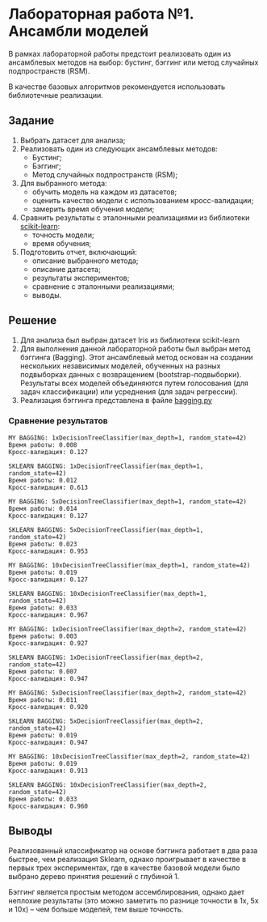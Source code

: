 # Лабораторная работа №1. Ансамбли моделей

В рамках лабораторной работы предстоит реализовать один из ансамблевых методов на выбор: бустинг, бэггинг или метод случайных подпространств (RSM).

В качестве базовых алгоритмов рекомендуется использовать библиотечные реализации.

## Задание

1. Выбрать датасет для анализа;
2. Реализовать один из следующих ансамблевых методов:
    * Бустинг;
    * Бэггинг;
    * Метод случайных подпространств (RSM);
3. Для выбранного метода:
    * обучить модель на каждом из датасетов;
    * оценить качество модели с использованием кросс-валидации;
    * замерить время обучения модели;
4. Сравнить результаты с эталонными реализациями из библиотеки [scikit-learn](https://scikit-learn.org/stable/):
    * точность модели;
    * время обучения;
5. Подготовить отчет, включающий:
    * описание выбранного метода;
    * описание датасета;
    * результаты экспериментов;
    * сравнение с эталонными реализациями;
    * выводы.

## Решение

1. Для анализа был выбран датасет Iris из библиотеки scikit-learn
2. Для выполнения данной лабораторной работы был выбран метод бэггинга (Bagging). Этот ансамблевый метод основан на создании нескольких независимых моделей, обученных на разных подвыборках данных с возвращением (bootstrap-подвыборки). Результаты всех моделей объединяются путем голосования (для задач классификации) или усреднения (для задач регрессии).
3. Реализация бэггинга представлена в файле [bagging.py](source/bagging.py)

### Сравнение результатов

```
MY BAGGING: 1xDecisionTreeClassifier(max_depth=1, random_state=42)
Время работы: 0.008
Кросс-валидация: 0.127

SKLEARN BAGGING: 1xDecisionTreeClassifier(max_depth=1, random_state=42)
Время работы: 0.012
Кросс-валидация: 0.613

```

```
MY BAGGING: 5xDecisionTreeClassifier(max_depth=1, random_state=42)
Время работы: 0.014
Кросс-валидация: 0.127

SKLEARN BAGGING: 5xDecisionTreeClassifier(max_depth=1, random_state=42)
Время работы: 0.023
Кросс-валидация: 0.953

```

```
MY BAGGING: 10xDecisionTreeClassifier(max_depth=1, random_state=42)
Время работы: 0.019
Кросс-валидация: 0.127

SKLEARN BAGGING: 10xDecisionTreeClassifier(max_depth=1, random_state=42)
Время работы: 0.033
Кросс-валидация: 0.967

```

```
MY BAGGING: 1xDecisionTreeClassifier(max_depth=2, random_state=42)
Время работы: 0.003
Кросс-валидация: 0.927

SKLEARN BAGGING: 1xDecisionTreeClassifier(max_depth=2, random_state=42)
Время работы: 0.007
Кросс-валидация: 0.947

```

```
MY BAGGING: 5xDecisionTreeClassifier(max_depth=2, random_state=42)
Время работы: 0.011
Кросс-валидация: 0.920

SKLEARN BAGGING: 5xDecisionTreeClassifier(max_depth=2, random_state=42)
Время работы: 0.019
Кросс-валидация: 0.947

```

```
MY BAGGING: 10xDecisionTreeClassifier(max_depth=2, random_state=42)
Время работы: 0.019
Кросс-валидация: 0.913

SKLEARN BAGGING: 10xDecisionTreeClassifier(max_depth=2, random_state=42)
Время работы: 0.033
Кросс-валидация: 0.960
```


## Выводы

Реализованный классификатор на основе бэггинга работает в два раза быстрее, чем реализация Sklearn, однако проигрывает в качестве в первых трех экспериментах, где в качестве базовой модели было выбрано дерево принятия решений с глубиной 1. 

Бэггинг является простым методом ассемблирования, однако дает неплохие результаты (это можно заметить по разнице точности в 1x, 5x и 10x) – чем больше моделей, тем выше точность.
